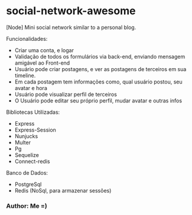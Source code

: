 # social-network-awesome

[Node] Mini social network similar to a personal blog.

Funcionalidades:

- Criar uma conta, e logar
- Validação de todos os formulários via back-end, enviando mensagem amigável ao Front-end
- Usuário pode criar postagens, e ver as postagens de terceiros em sua timeline.
- Em cada postagem tem informações como, qual usuário postou, seu avatar e hora
- Usuário pode visualizar perfil de terceiros
- O Usuário pode editar seu próprio perfil, mudar avatar e outras infos

Bibliotecas Utilizadas:

- Express
- Express-Session
- Nunjucks
- Multer
- Pg
- Sequelize
- Connect-redis

Banco de Dados:

- PostgreSql
- Redis (NoSql, para armazenar sessões)

### Author: Me =)
